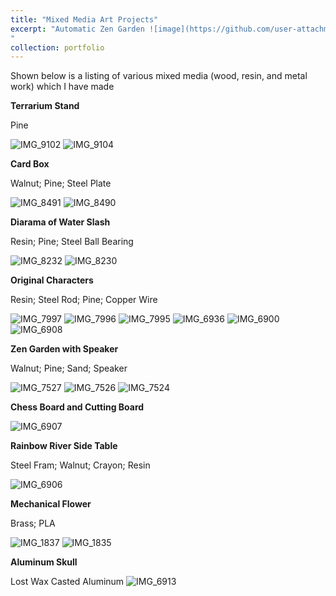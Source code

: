 ```yaml
---
title: "Mixed Media Art Projects"
excerpt: "Automatic Zen Garden ![image](https://github.com/user-attachments/assets/4814ef8b-9098-4920-9d46-4f33e112b9e2)
"
collection: portfolio
---
```


Shown below is a listing of various mixed media (wood, resin, and metal work) which I have made

**Terrarium Stand**

Pine

![IMG_9102](https://github.com/user-attachments/assets/768bfb32-ed2b-49b7-be51-9c2d4dc83b03)
![IMG_9104](https://github.com/user-attachments/assets/32206e87-d9d5-45af-bdf9-39ba9ebff736)

**Card Box**

Walnut; Pine; Steel Plate

![IMG_8491](https://github.com/user-attachments/assets/da6369eb-767d-4819-a36c-468a0746f6ac)
![IMG_8490](https://github.com/user-attachments/assets/1fa8ca36-3f56-4dbe-b6f0-f7b4737c4d32)

**Diarama of Water Slash**

Resin; Pine; Steel Ball Bearing

![IMG_8232](https://github.com/user-attachments/assets/ab0b7b91-9d89-44cd-ae50-6c64b300e9b8)
![IMG_8230](https://github.com/user-attachments/assets/d6c564eb-c0a1-4a4f-abad-b90fed1158af)

**Original Characters**

Resin; Steel Rod; Pine; Copper Wire

![IMG_7997](https://github.com/user-attachments/assets/d1f96c25-0b44-402e-8dda-2a07aab7e29f)
![IMG_7996](https://github.com/user-attachments/assets/fb5bb04e-a668-4463-af3d-c3095cac827c)
![IMG_7995](https://github.com/user-attachments/assets/14fd3086-a098-43ff-918b-1659e4046de2)
![IMG_6936](https://github.com/user-attachments/assets/6f0a4a39-7257-4e15-a5e7-b4a7c87c263a)
![IMG_6900](https://github.com/user-attachments/assets/37813772-21f1-40f6-8379-5303e2dd3544)
![IMG_6908](https://github.com/user-attachments/assets/74a0444c-3e23-4c16-aa1a-e943e0d9ee3f)

**Zen Garden with Speaker**

Walnut; Pine; Sand; Speaker

![IMG_7527](https://github.com/user-attachments/assets/2e838b83-6674-4a7c-af52-4f938187c8ff)
![IMG_7526](https://github.com/user-attachments/assets/7718e814-c3a5-409a-a1aa-c37a40bec780)
![IMG_7524](https://github.com/user-attachments/assets/65dd4fc6-c6b9-4da7-b4c6-b29b70c3c5a5)

**Chess Board and Cutting Board**

![IMG_6907](https://github.com/user-attachments/assets/cfa6d0ec-28f7-4a9b-a1e1-76eba2a36ac9)

**Rainbow River Side Table**

Steel Fram; Walnut; Crayon; Resin

![IMG_6906](https://github.com/user-attachments/assets/bee695e0-3c87-4c45-8a11-9f99b4787063)

**Mechanical Flower**

Brass; PLA

![IMG_1837](https://github.com/user-attachments/assets/b238df3f-a110-457e-b7ff-b2b1d92dcb11)
![IMG_1835](https://github.com/user-attachments/assets/f4c704e8-d858-4f0e-b8a8-22de8db40c93)

**Aluminum Skull**

Lost Wax Casted Aluminum
![IMG_6913](https://github.com/user-attachments/assets/2316feee-c602-4b31-91ee-d5f5c9da4292)
